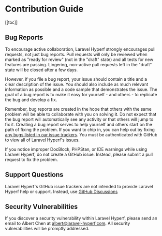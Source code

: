 # Contribution Guide
[[toc]]

## Bug Reports

To encourage active collaboration, Laravel Hyperf strongly encourages pull requests, not just bug reports. Pull requests will only be reviewed when marked as "ready for review" (not in the "draft" state) and all tests for new features are passing. Lingering, non-active pull requests left in the "draft" state will be closed after a few days.

However, if you file a bug report, your issue should contain a title and a clear description of the issue. You should also include as much relevant information as possible and a code sample that demonstrates the issue. The goal of a bug report is to make it easy for yourself - and others - to replicate the bug and develop a fix.

Remember, bug reports are created in the hope that others with the same problem will be able to collaborate with you on solving it. Do not expect that the bug report will automatically see any activity or that others will jump to fix it. Creating a bug report serves to help yourself and others start on the path of fixing the problem. If you want to chip in, you can help out by fixing [any bugs listed in our issue trackers](https://github.com/laravel-hyperf/components/issues). You must be authenticated with GitHub to view all of Laravel Hyperf's issues.

If you notice improper DocBlock, PHPStan, or IDE warnings while using Laravel Hyperf, do not create a GitHub issue. Instead, please submit a pull request to fix the problem.

## Support Questions

Laravel Hyperf's GitHub issue trackers are not intended to provide Laravel Hyperf help or support. Instead, use [GitHub Discussions](https://github.com/laravel-hyperf/components/discussions)

## Security Vulnerabilities

If you discover a security vulnerability within Laravel Hyperf, please send an email to Albert Chen at [albert@laravel-hyperf.com](mailto:albert@laravel-hyperf.com). All security vulnerabilities will be promptly addressed.
